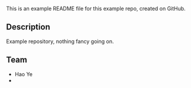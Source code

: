 This is an example README file for this example repo, created on GitHub.

## Description

Example repository, nothing fancy going on.

## Team

* Hao Ye
* 


